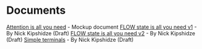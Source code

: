 # Documents

[Attention is all you need](./content/documents/attention-is-all-you-need.pdf) - Mockup document
[FLOW state is all you need v1](./content/documents/flow-state-is-all-you-need-v1.pdf) - By Nick Kipshidze (Draft)
[FLOW state is all you need v2](./content/documents/flow-state-is-all-you-need-v2.pdf) - By Nick Kipshidze (Draft)
[Simple terminals](./content/documents/simple-terminals.pdf) - By Nick Kipshidze (Draft)